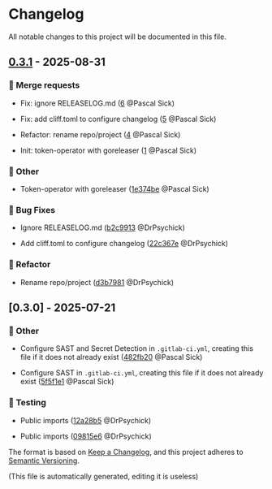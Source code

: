 # Changelog

All notable changes to this project will be documented in this file.
## [0.3.1] - 2025-08-31

### <!-- 0 -->🚀 Merge requests

- Fix: ignore RELEASELOG.md ([6](https://gitlab.com/sickit/token-operator/-/merge_requests/6) @Pascal Sick)

- Fix: add cliff.toml to configure changelog ([5](https://gitlab.com/sickit/token-operator/-/merge_requests/5) @Pascal Sick)

- Refactor: rename repo/project ([4](https://gitlab.com/sickit/token-operator/-/merge_requests/4) @Pascal Sick)

- Init: token-operator with goreleaser ([1](https://gitlab.com/sickit/token-operator/-/merge_requests/1) @Pascal Sick)


### <!-- 11 -->💼 Other

- Token-operator with goreleaser ([1e374be](https://gitlab.com/sickit/token-operator/-/commit/1e374be4a5ad5081cb85eff172fc257a55433f02) @Pascal Sick)


### <!-- 2 -->🐛 Bug Fixes

- Ignore RELEASELOG.md ([b2c9913](https://gitlab.com/sickit/token-operator/-/commit/b2c99131ecc9f4f627a6e4a894847a3b670a445f) @DrPsychick)

- Add cliff.toml to configure changelog ([22c367e](https://gitlab.com/sickit/token-operator/-/commit/22c367e13a3b39e399091834c85ffc10bfefd494) @DrPsychick)


### <!-- 3 -->🚜 Refactor

- Rename repo/project ([d3b7981](https://gitlab.com/sickit/token-operator/-/commit/d3b7981d1b2ebe1130edadd4c436041f529697b0) @DrPsychick)


## [0.3.0] - 2025-07-21

### <!-- 11 -->💼 Other

- Configure SAST and Secret Detection in `.gitlab-ci.yml`, creating this file if it does not already exist ([482fb20](https://gitlab.com/sickit/token-operator/-/commit/482fb2048c07570b2c0e24fbe60bc74347b45b8c) @Pascal Sick)

- Configure SAST in `.gitlab-ci.yml`, creating this file if it does not already exist ([5f5f1e1](https://gitlab.com/sickit/token-operator/-/commit/5f5f1e1f5a6fd46c93315af4d5af0ccfae6b4db1) @Pascal Sick)


### <!-- 7 -->🧪 Testing

- Public imports ([12a28b5](https://gitlab.com/sickit/token-operator/-/commit/12a28b5c818cefc6ffa15163d48071fb5bfb0a64) @DrPsychick)

- Public imports ([09815e6](https://gitlab.com/sickit/token-operator/-/commit/09815e6dca2250d9435a03d306e9f24bf490439b) @DrPsychick)


[0.3.1]: https://gitlab.com/sickit/token-operator/-/compare/v0.3.0..v0.3.1


The format is based on [Keep a Changelog](https://keepachangelog.com/en/1.0.0/),
and this project adheres to [Semantic Versioning](https://semver.org/spec/v2.0.0.html).


(This file is automatically generated, editing it is useless)
<!-- generated by git-cliff -->
